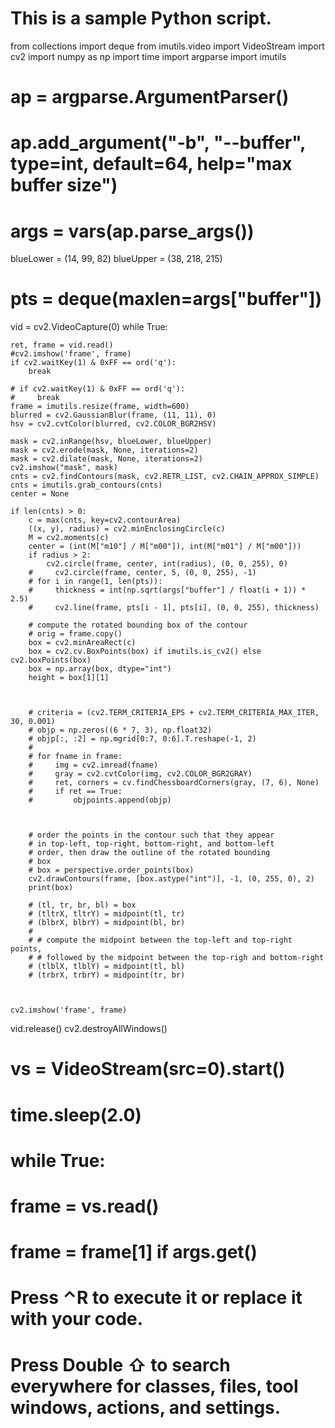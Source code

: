 # This is a sample Python script.
from collections import deque
from imutils.video import VideoStream
import cv2
import numpy as np
import time
import argparse
import imutils

# ap = argparse.ArgumentParser()
# ap.add_argument("-b", "--buffer", type=int, default=64, help="max buffer size")
# args = vars(ap.parse_args())

blueLower = (14, 99, 82)
blueUpper = (38, 218, 215)

# pts = deque(maxlen=args["buffer"])


vid = cv2.VideoCapture(0)
while True:

    ret, frame = vid.read()
    #cv2.imshow('frame', frame)
    if cv2.waitKey(1) & 0xFF == ord('q'):
        break

    # if cv2.waitKey(1) & 0xFF == ord('q'):
    #     break
    frame = imutils.resize(frame, width=600)
    blurred = cv2.GaussianBlur(frame, (11, 11), 0)
    hsv = cv2.cvtColor(blurred, cv2.COLOR_BGR2HSV)

    mask = cv2.inRange(hsv, blueLower, blueUpper)
    mask = cv2.erode(mask, None, iterations=2)
    mask = cv2.dilate(mask, None, iterations=2)
    cv2.imshow("mask", mask)
    cnts = cv2.findContours(mask, cv2.RETR_LIST, cv2.CHAIN_APPROX_SIMPLE)
    cnts = imutils.grab_contours(cnts)
    center = None

    if len(cnts) > 0:
        c = max(cnts, key=cv2.contourArea)
        ((x, y), radius) = cv2.minEnclosingCircle(c)
        M = cv2.moments(c)
        center = (int(M["m10"] / M["m00"]), int(M["m01"] / M["m00"]))
        if radius > 2:
            cv2.circle(frame, center, int(radius), (0, 0, 255), 0)
        #     cv2.circle(frame, center, 5, (0, 0, 255), -1)
        # for i in range(1, len(pts)):
        #     thickness = int(np.sqrt(args["buffer"] / float(i + 1)) * 2.5)
        #     cv2.line(frame, pts[i - 1], pts[i], (0, 0, 255), thickness)

        # compute the rotated bounding box of the contour
        # orig = frame.copy()
        box = cv2.minAreaRect(c)
        box = cv2.cv.BoxPoints(box) if imutils.is_cv2() else cv2.boxPoints(box)
        box = np.array(box, dtype="int")
        height = box[1][1]



        # criteria = (cv2.TERM_CRITERIA_EPS + cv2.TERM_CRITERIA_MAX_ITER, 30, 0.001)
        # objp = np.zeros((6 * 7, 3), np.float32)
        # objp[:, :2] = np.mgrid[0:7, 0:6].T.reshape(-1, 2)
        #
        # for fname in frame:
        #     img = cv2.imread(fname)
        #     gray = cv2.cvtColor(img, cv2.COLOR_BGR2GRAY)
        #     ret, corners = cv.findChessboardCorners(gray, (7, 6), None)
        #     if ret == True:
        #         objpoints.append(objp)



        # order the points in the contour such that they appear
        # in top-left, top-right, bottom-right, and bottom-left
        # order, then draw the outline of the rotated bounding
        # box
        # box = perspective.order_points(box)
        cv2.drawContours(frame, [box.astype("int")], -1, (0, 255, 0), 2)
        print(box)

        # (tl, tr, br, bl) = box
        # (tltrX, tltrY) = midpoint(tl, tr)
        # (blbrX, blbrY) = midpoint(bl, br)
        #
        # # compute the midpoint between the top-left and top-right points,
        # # followed by the midpoint between the top-righ and bottom-right
        # (tlblX, tlblY) = midpoint(tl, bl)
        # (trbrX, trbrY) = midpoint(tr, br)



    cv2.imshow('frame', frame)









vid.release()
cv2.destroyAllWindows()



# vs = VideoStream(src=0).start()
# time.sleep(2.0)
#
# while True:
#     frame = vs.read()
#     frame = frame[1] if args.get()

# Press ⌃R to execute it or replace it with your code.
# Press Double ⇧ to search everywhere for classes, files, tool windows, actions, and settings.
